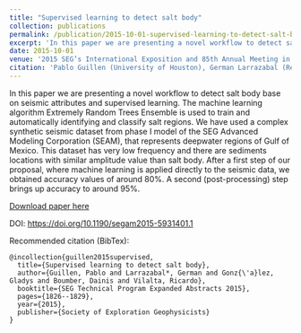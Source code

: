 ```yaml
---
title: "Supervised learning to detect salt body"
collection: publications
permalink: /publication/2015-10-01-supervised-learning-to-detect-salt-body
excerpt: 'In this paper we are presenting a novel workflow to detect salt body base on seismic attributes and supervised learning.'
date: 2015-10-01
venue: '2015 SEG’s International Exposition and 85th Annual Meeting in New Orleans, Louisiana1'
citation: 'Pablo Guillen (University of Houston), German Larrazabal (Repsol USA), Gladys González (Repsol USA) Dainis Boumber (University of Houston), Ricardo Vilalta (University of Houston), “Supervised learning to detect salt body”, 2015 SEG’s International Exposition and 85th Annual Meeting in New Orleans, Louisiana'
---
```

In this paper we are presenting a novel workflow to detect salt body base on seismic attributes and supervised learning. The machine learning algorithm Extremely Random Trees Ensemble is used to train and automatically identifying and classify salt regions. We have used a complex synthetic seismic dataset from phase I model of the SEG Advanced Modeling Corporation (SEAM), that represents deepwater regions of Gulf of Mexico. This dataset has very low frequency and there are sediments locations with similar amplitude value than salt body. After a first step of our proposal, where machine learning is applied directly to the seismic data, we obtained accuracy values of around 80%. A second (post-processing) step brings up accuracy to around 95%. 

[Download paper here](https://github.com/dainis-boumber/dainis-boumber.github.io/blob/master/files/seg15.pdf)

DOI: https://doi.org/10.1190/segam2015-5931401.1


Recommended citation (BibTex): 

```
@incollection{guillen2015supervised,  
  title={Supervised learning to detect salt body},  
  author={Guillen, Pablo and Larrazabal*, German and Gonz{\'a}lez, Gladys and Boumber, Dainis and Vilalta, Ricardo},  
  booktitle={SEG Technical Program Expanded Abstracts 2015},  
  pages={1826--1829},  
  year={2015},  
  publisher={Society of Exploration Geophysicists}  
}  
```

